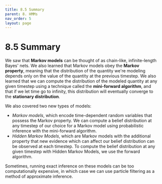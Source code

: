 ```yaml
---
title: 8.5 Summary
parent: 8. HMMs
nav_order: 5
layout: page
---
```


# 8.5 Summary

We saw that **Markov models** can be thought of as chain-like, infinite-length Bayes' nets. We also learned that Markov models obey the **Markov property**, meaning that the distribution of the quantity we're modeling depends only on the value of the quantity at the previous timestep. We also learned that we can compute the distribution of the modeled quantity at any given timestep using a technique called the **mini-forward algorithm**, and that if we let time go to infinity, this distribution will eventually converge to the **stationary distribution**.

We also covered two new types of models:
- *Markov models*, which encode time-dependent random variables that possess the Markov property. We can compute a belief distribution at any timestep of our choice for a Markov model using probabilistic inference with the mini-forward algorithm.
- *Hidden Markov Models*, which are Markov models with the additional property that new evidence which can affect our belief distribution can be observed at each timestep. To compute the belief distribution at any given timestep with Hidden Markov Models, we use the forward algorithm.

Sometimes, running exact inference on these models can be too computationally expensive, in which case we can use particle filtering as a method of approximate inference.
